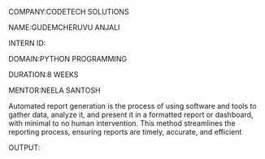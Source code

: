 COMPANY:CODETECH SOLUTIONS

NAME:GUDEMCHERUVU ANJALI

INTERN ID:

DOMAIN:PYTHON PROGRAMMING

DURATION:8 WEEKS

MENTOR:NEELA SANTOSH

Automated report generation is the process of using software and tools to gather data, analyze it, and present it in a formatted report or dashboard, with minimal to no human intervention. This method streamlines the reporting process, ensuring reports are timely, accurate, and efficient

OUTPUT:
